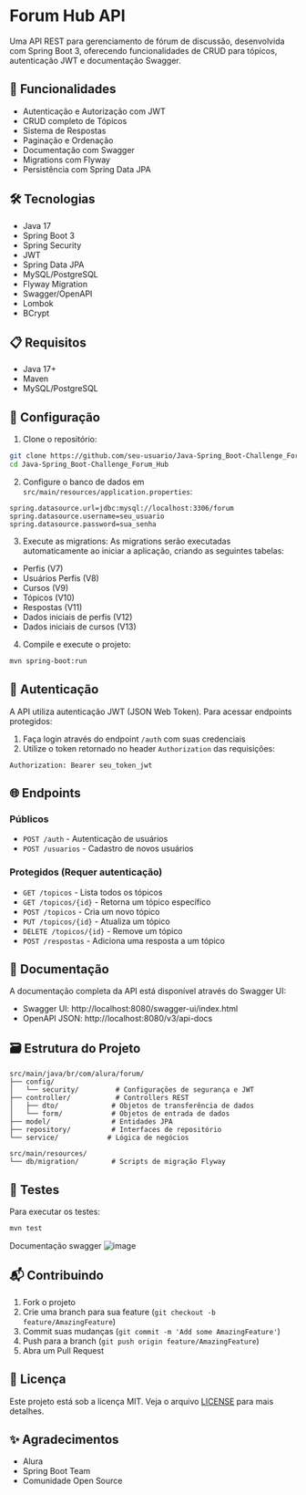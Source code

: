 # Forum Hub API

Uma API REST para gerenciamento de fórum de discussão, desenvolvida com Spring Boot 3, oferecendo funcionalidades de CRUD para tópicos, autenticação JWT e documentação Swagger.

## 🚀 Funcionalidades

- Autenticação e Autorização com JWT
- CRUD completo de Tópicos
- Sistema de Respostas
- Paginação e Ordenação
- Documentação com Swagger
- Migrations com Flyway
- Persistência com Spring Data JPA

## 🛠️ Tecnologias

- Java 17
- Spring Boot 3
- Spring Security
- JWT
- Spring Data JPA
- MySQL/PostgreSQL
- Flyway Migration
- Swagger/OpenAPI
- Lombok
- BCrypt

## 📋 Requisitos

- Java 17+
- Maven
- MySQL/PostgreSQL

## 🔧 Configuração

1. Clone o repositório:
```bash
git clone https://github.com/seu-usuario/Java-Spring_Boot-Challenge_Forum_Hub.git
cd Java-Spring_Boot-Challenge_Forum_Hub
```

2. Configure o banco de dados em `src/main/resources/application.properties`:
```properties
spring.datasource.url=jdbc:mysql://localhost:3306/forum
spring.datasource.username=seu_usuario
spring.datasource.password=sua_senha
```

3. Execute as migrations:
As migrations serão executadas automaticamente ao iniciar a aplicação, criando as seguintes tabelas:
- Perfis (V7)
- Usuários Perfis (V8)
- Cursos (V9)
- Tópicos (V10)
- Respostas (V11)
- Dados iniciais de perfis (V12)
- Dados iniciais de cursos (V13)

4. Compile e execute o projeto:
```bash
mvn spring-boot:run
```

## 🔐 Autenticação

A API utiliza autenticação JWT (JSON Web Token). Para acessar endpoints protegidos:

1. Faça login através do endpoint `/auth` com suas credenciais
2. Utilize o token retornado no header `Authorization` das requisições:
```
Authorization: Bearer seu_token_jwt
```

## 🌐 Endpoints

### Públicos
- `POST /auth` - Autenticação de usuários
- `POST /usuarios` - Cadastro de novos usuários

### Protegidos (Requer autenticação)
- `GET /topicos` - Lista todos os tópicos
- `GET /topicos/{id}` - Retorna um tópico específico
- `POST /topicos` - Cria um novo tópico
- `PUT /topicos/{id}` - Atualiza um tópico
- `DELETE /topicos/{id}` - Remove um tópico
- `POST /respostas` - Adiciona uma resposta a um tópico

## 📖 Documentação

A documentação completa da API está disponível através do Swagger UI:

- Swagger UI: http://localhost:8080/swagger-ui/index.html
- OpenAPI JSON: http://localhost:8080/v3/api-docs

## 🗃️ Estrutura do Projeto

```
src/main/java/br/com/alura/forum/
├── config/
│   └── security/         # Configurações de segurança e JWT
├── controller/           # Controllers REST
│   ├── dto/             # Objetos de transferência de dados
│   └── form/            # Objetos de entrada de dados
├── model/               # Entidades JPA
├── repository/          # Interfaces de repositório
└── service/            # Lógica de negócios

src/main/resources/
└── db/migration/        # Scripts de migração Flyway
```

## 🧪 Testes

Para executar os testes:
```bash
mvn test
```
Documentação swagger
![image](https://github.com/user-attachments/assets/54a67303-50bc-4914-a0ea-fd4eba1bc5d5)


## 📬 Contribuindo

1. Fork o projeto
2. Crie uma branch para sua feature (`git checkout -b feature/AmazingFeature`)
3. Commit suas mudanças (`git commit -m 'Add some AmazingFeature'`)
4. Push para a branch (`git push origin feature/AmazingFeature`)
5. Abra um Pull Request

## 📝 Licença

Este projeto está sob a licença MIT. Veja o arquivo [LICENSE](LICENSE) para mais detalhes.

## ✨ Agradecimentos

- Alura
- Spring Boot Team
- Comunidade Open Source

